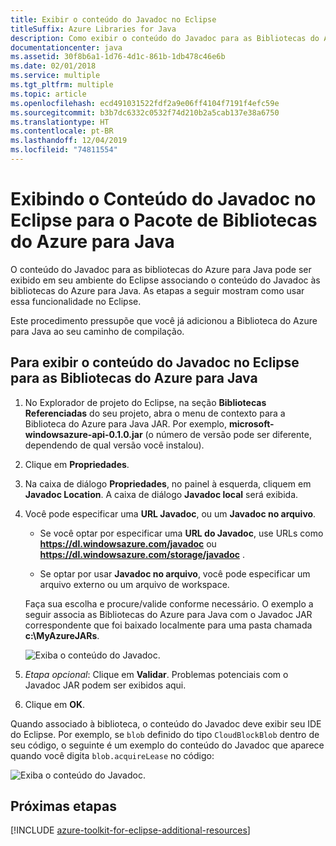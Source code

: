 ```yaml
---
title: Exibir o conteúdo do Javadoc no Eclipse
titleSuffix: Azure Libraries for Java
description: Como exibir o conteúdo do Javadoc para as Bibliotecas do Azure no Eclipse.
documentationcenter: java
ms.assetid: 30f8b6a1-1d76-4d1c-861b-1db478c46e6b
ms.date: 02/01/2018
ms.service: multiple
ms.tgt_pltfrm: multiple
ms.topic: article
ms.openlocfilehash: ecd491031522fdf2a9e06ff4104f7191f4efc59e
ms.sourcegitcommit: b3b7dc6332c0532f74d210b2a5cab137e38a6750
ms.translationtype: HT
ms.contentlocale: pt-BR
ms.lasthandoff: 12/04/2019
ms.locfileid: "74811554"
---
```

# <a name="displaying-javadoc-content-in-eclipse-for-the-azure-libraries-package-for-java"></a>Exibindo o Conteúdo do Javadoc no Eclipse para o Pacote de Bibliotecas do Azure para Java

O conteúdo do Javadoc para as bibliotecas do Azure para Java pode ser exibido em seu ambiente do Eclipse associando o conteúdo do Javadoc às bibliotecas do Azure para Java. As etapas a seguir mostram como usar essa funcionalidade no Eclipse.

Este procedimento pressupõe que você já adicionou a Biblioteca do Azure para Java ao seu caminho de compilação.

## <a name="to-display-javadoc-content-in-eclipse-for-the-azure-libraries-for-java"></a>Para exibir o conteúdo do Javadoc no Eclipse para as Bibliotecas do Azure para Java

1. No Explorador de projeto do Eclipse, na seção **Bibliotecas Referenciadas** do seu projeto, abra o menu de contexto para a Biblioteca do Azure para Java JAR. Por exemplo, **microsoft-windowsazure-api-0.1.0.jar** (o número de versão pode ser diferente, dependendo de qual versão você instalou).

1. Clique em **Propriedades**.

1. Na caixa de diálogo **Propriedades**, no painel à esquerda, cliquem em **Javadoc Location**. A caixa de diálogo **Javadoc local** será exibida.

1. Você pode especificar uma **URL Javadoc**, ou um **Javadoc no arquivo**.

   * Se você optar por especificar uma **URL do Javadoc**, use URLs como **https://dl.windowsazure.com/javadoc** ou **https://dl.windowsazure.com/storage/javadoc** .

   * Se optar por usar **Javadoc no arquivo**, você pode especificar um arquivo externo ou um arquivo de workspace.

   Faça sua escolha e procure/valide conforme necessário. O exemplo a seguir associa as Bibliotecas do Azure para Java com o Javadoc JAR correspondente que foi baixado localmente para uma pasta chamada **c:\MyAzureJARs**.

   ![Exiba o conteúdo do Javadoc.][ic553487]

1. *Etapa opcional*: Clique em **Validar**. Problemas potenciais com o Javadoc JAR podem ser exibidos aqui.

1. Clique em **OK**.

Quando associado à biblioteca, o conteúdo do Javadoc deve exibir seu IDE do Eclipse. Por exemplo, se `blob` definido do tipo `CloudBlockBlob` dentro de seu código, o seguinte é um exemplo do conteúdo do Javadoc que aparece quando você digita `blob.acquireLease` no código:

![Exiba o conteúdo do Javadoc.][ic553488]

## <a name="next-steps"></a>Próximas etapas

[!INCLUDE [azure-toolkit-for-eclipse-additional-resources](../includes/azure-toolkit-for-eclipse-additional-resources.md)]

<!-- URL List -->

<!-- Legacy MSDN URL = https://msdn.microsoft.com/library/azure/hh698319.aspx -->

<!-- IMG List -->

[ic553487]: media/azure-toolkit-for-eclipse-displaying-javadoc-content-for-azure-libraries/ic553487.png
[ic553488]: media/azure-toolkit-for-eclipse-displaying-javadoc-content-for-azure-libraries/ic553488.png
